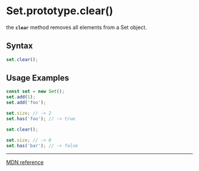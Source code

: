 # Set.prototype.clear()

the **`clear`** method removes all elements from a Set object.

## Syntax

```js
set.clear();
```

## Usage Examples

```js
const set = new Set();
set.add(1);
set.add('foo');

set.size; // -> 2
set.has('foo'); // -> true

set.clear();

set.size; // -> 0
set.has('bar'); // -> false
```

---

[MDN reference](https://developer.mozilla.org/en-US/docs/Web/JavaScript/Reference/Global_Objects/Set/clear)
